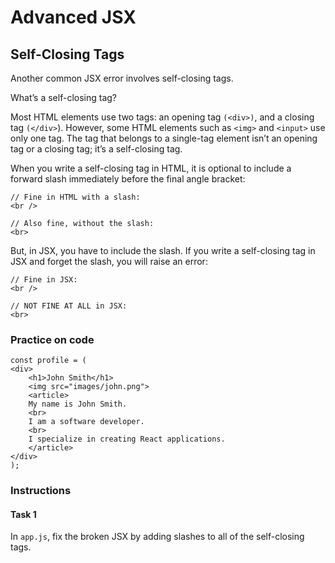 # Advanced JSX
## Self-Closing Tags

Another common JSX error involves self-closing tags.

What’s a self-closing tag?

Most HTML elements use two tags: an opening tag `(<div>)`, and a closing tag `(</div>`). However, some HTML elements such as `<img>` and `<input>` use only one tag. The tag that belongs to a single-tag element isn’t an opening tag or a closing tag; it’s a self-closing tag.

When you write a self-closing tag in HTML, it is optional to include a forward slash immediately before the final angle bracket:

    // Fine in HTML with a slash:
    <br />

    // Also fine, without the slash:
    <br>

But, in JSX, you have to include the slash. If you write a self-closing tag in JSX and forget the slash, you will raise an error:

    // Fine in JSX:
    <br />

    // NOT FINE AT ALL in JSX:
    <br>


### Practice on code

    const profile = (
    <div>
        <h1>John Smith</h1>
        <img src="images/john.png">
        <article>
        My name is John Smith.
        <br>
        I am a software developer.
        <br>
        I specialize in creating React applications.
        </article>
    </div>
    );

### Instructions 

#### Task 1

In `app.js`, fix the broken JSX by adding slashes to all of the self-closing tags.